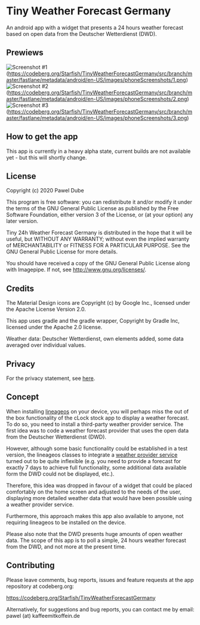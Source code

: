 Tiny Weather Forecast Germany
=================================

An android app with a widget that presents a 24 hours weather forecast based on open data from the Deutscher Wetterdienst (DWD).

Prewiews
--------

![Screenshot #1][1](https://codeberg.org/Starfish/TinyWeatherForecastGermany/src/branch/master/fastlane/metadata/android/en-US/images/phoneScreenshots/1.png)
![Screenshot #2][2](https://codeberg.org/Starfish/TinyWeatherForecastGermany/src/branch/master/fastlane/metadata/android/en-US/images/phoneScreenshots/2.png)
![Screenshot #3][3](https://codeberg.org/Starfish/TinyWeatherForecastGermany/src/branch/master/fastlane/metadata/android/en-US/images/phoneScreenshots/3.png)

[1]: https://codeberg.org/Starfish/TinyWeatherForecastGermany/src/branch/master/fastlane/metadata/android/en-US/images/phoneScreenshots/1.png
[2]: https://codeberg.org/Starfish/TinyWeatherForecastGermany/src/branch/master/fastlane/metadata/android/en-US/images/phoneScreenshots/2.png
[3]: https://codeberg.org/Starfish/TinyWeatherForecastGermany/src/branch/master/fastlane/metadata/android/en-US/images/phoneScreenshots/3.png


How to get the app
------------------

This app is currently in a heavy alpha state, current builds are not available yet - but this will shortly change.

License
-------

 Copyright (c) 2020 Pawel Dube

 This program is free software: you can redistribute it and/or modify it
 under the terms of the GNU General Public License as published by the
 Free Software Foundation, either version 3 of the License, or (at
 your option) any later version.

 Tiny 24h Weather Forecast Germany is distributed in the hope that it will be useful, but
 WITHOUT ANY WARRANTY; without even the implied warranty of
 MERCHANTABILITY or FITNESS FOR A PARTICULAR PURPOSE. See the GNU
 General Public License for more details.

 You should have received a copy of the GNU General Public License
 along with Imagepipe. If not, see <http://www.gnu.org/licenses/>.

Credits
-------

 The Material Design icons are Copyright (c) by Google Inc., licensed 
 under the Apache License Version 2.0.
 
 This app uses gradle and the gradle wrapper, Copyright by Gradle Inc,
 licensed under the Apache 2.0 license.
 
 Weather data: Deutscher Wetterdienst, own elements added, some data 
 averaged over individual values.
 
 Privacy
 -------
 
 For the privacy statement, see [here](https://codeberg.org/Starfish/TinyWeatherForecastGermany/wiki/Home).

 Concept
 -------
 
 When installing [lineageos](https://lineageos.org/) on your device, you will perhaps miss the out of the box functionality of the cLock stock app to display a weather forecast. To do so, you need to install a third-party weather provider service. The first idea was to code a weather forecast provider that uses the open data from the Deutscher Wetterdienst (DWD).
 
 However, although some basic functionality could be established in a test version, the lineageos classes to integrate a [weather provider service](https://lineageos.github.io/android_lineage-sdk/reference/lineageos/weatherservice/WeatherProviderService.html) turned out to be quite inflexible (e.g. you need to provide a forecast for exactly 7 days to achieve full functionality, some additional data available form the DWD could not be displayed, etc.).
 
 Therefore, this idea was dropped in favour of a widget that could be placed comfortably on the home screen and adjusted to the needs of the user, displaying more detailed weather data that would have been possible using a weather provider service.
 
 Furthermore, this approach makes this app also available to anyone, not requiring lineageos to be installed on the device.
 
 Please also note that the DWD presents huge amounts of open weather data. The scope of this app is to poll a simple, 24 hours weather forecast from the DWD, and not more at the present time. 
 
 Contributing
 ------------

 Please leave comments, bug reports, issues and feature requests at
 the app repository at codeberg.org:
 
 https://codeberg.org/Starfish/TinyWeatherForecastGermany
 
 Alternatively, for suggestions and bug reports, you can contact me
 by email: pawel (at) kaffeemitkoffein.de 
